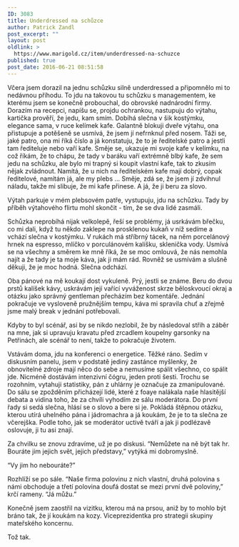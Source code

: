 ```yaml
---
ID: 3083
title: Underdressed na schůzce
author: Patrick Zandl
post_excerpt: ""
layout: post
oldlink: >
  https://www.marigold.cz/item/underdressed-na-schuzce
published: true
post_date: 2016-06-21 08:51:58
---
```

Včera jsem dorazil na jednu schůzku silně underdressed a připomnělo mi to nedávnou příhodu. To jdu na takovou tu schůzku s managementem, ke kterému jsem se konečně probouchal, do obrovské nadnárodní firmy. Dorazím na recepci, napíšu se, projdu ochrankou, nastupuju do výtahu, kartička prověří, že jedu, kam smím. Dobíhá slečna v šik kostýmku, elegance sama, v ruce kelímek kafe. Galantně blokuji dveře výtahu, ona přistupuje a potěšeně se usmívá, že jsem jí nefrnknul před nosem. Táži se, jaké patro, ona mi říká číslo a já konstatuju, že to je ředitelské patro a jestli tam řediteluje nebo vaří kafe. Směje se, ukazuje mi svoje kafe v kelímku, na což říkám, že to chápu, že tady v baráku vaří extrémně blbý kafe, že sem jedu na schůzku, ale bylo mi trapný si koupit vlastní kafe, tak to zkusím nějak zvládnout. Namítá, že u nich na ředitelském kafe mají dobrý, copak ředitelové, namítám já, ale my plebs … Směje, zdá se, že jsem jí zdvihnul náladu, takže mi slibuje, že mi kafe přinese. A já, že ji beru za slovo. 

Výtah parkuje v mém plebsovém patře, vystupuju, jdu na schůzku. Tady by příběh výtahového flirtu mohl skončit - tím, že se dva lidé zasmáli. 

Schůzka neprobíhá nijak velkolepě, řeší se problémy, já usrkávám břečku, co mi dali, když tu někdo zaklepe na prosklenou kukaň v níž sedíme a vchází slečna v kostýmku. V rukách má stříbrný tácek, na něm porcelánový hrnek na espresso, mlíčko v porculánovém kalíšku, sklenička vody. Usmívá se na všechny a směrem ke mně říká, že se moc omlouvá, že nás nemohla najít a že tady je ta moje káva, jak ji mám rád. Rovněž se usmívám a slušně děkuji, že je moc hodná. Slečna odchází.

Oba pánové na mě koukají dost vykuleně. Prý, jestli se známe. Beru do dvou prstů kalíšek kávy, uskrávám její vařící vyváženost skrze běloskvoucí okraj a otázku jako správný gentleman přecházím bez komentáře. Jednání pokračuje ve vysloveně pružnějším tempu, káva mi spravila chuť a zřejmě jsme malý break v jednání potřebovali.

Kdyby to byl scénář, asi by se nikdo nezlobil, že by následoval střih a záběr na mne, jak si upravuju kravatu před zrcadlem koupelny garsonky na Petřinách, ale scénář to není, takže to pokračuje životem.

Vstávám doma, jdu na konferenci o energetice. Těžké ráno. Sedím v diskusním panelu, jsem v podstatě jediný zastánce myšlenky, že obnovitelné zdroje mají něco do sebe a nemusíme spálit všechno, co spálit jde. Nicméně dostávám intenzivní čógru, jeden proti šesti. Trochu se rozohním, vytahuji statistiky, pán z uhlárny je označuje za zmanipulované. Do sálu se zpožděním přicházejí lidé, které z foaye nalákala naše hlasitější debata a vidina toho, že za chvíli vyhodím ze sálu moderátora. Do první řady si sedá slečna, hlásí se o slovo a bere si je. Pokládá štěpnou otázku, kterou utírá uhelného pána i jádromachra a já koukám, že je to ta slečna ze včerejška. Podle toho, jak se moderátor uctivě tváří a jak ji podlézavě oslovuje, ji tu asi znají.

Za chvilku se znovu zdravíme, už je po diskusi. “Nemůžete na ně být tak hr. Bouráte jim jejich svět, jejich představy,” vytýká mi dobromyslně. 

“Vy jim ho nebouráte?”

Rozhlíží se po sále. “Naše firma polovinu z nich vlastní, druhá polovina s námi obchoduje a třetí polovina doufá dostat se mezi první dvě poloviny,” krčí rameny. “Já můžu.”

Konečně jsem zaostřil na vizitku, kterou má na prsou, aniž by to mohlo být bráno tak, že jí koukám na kozy. Viceprezidentka pro strategii skupiny mateřského koncernu.

Tož tak.